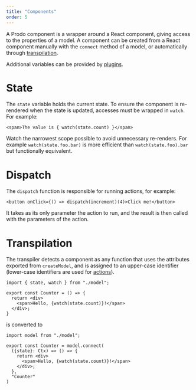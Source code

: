 ```yaml
---
title: "Components"
order: 5
---
```


A Prodo component is a wrapper around a React component, giving access to the
properties of a model. A component can be created from a React component
manually with the `connect` method of a model, or automatically through
[transpilation](#transpilation).

Additional variables can be provided by [plugins](./plugins). 

# State

The `state` variable holds the current state. To ensure the component is
re-rendered when the state is updated, accesses must be wrapped in `watch`. For
example:

```tsx
<span>The value is { watch(state.count) }</span>
```

Watch the narrowest scope possible to avoid unnecessary re-renders. For example
`watch(state.foo.bar)` is more efficient than `watch(state.foo).bar` but
functionally equivalent.

# Dispatch

The `dispatch` function is responsible for running actions, for example:

```tsx
<button onClick={() => dispatch(increment)(4)>Click me!</button>
```

It takes as its only parameter the action to run, and the result is then called
with the parameters of the action.

# Transpilation

The transpiler detects a component as any function that uses the attributes
exported from `createModel`, and is assigned to an upper-case identifier
(lower-case identifiers are used for [actions](./actions)).

```tsx
import { state, watch } from "./model";

export const Counter = () => {
  return <div>
    <span>Hello, {watch(state.count)}!</span>
  </div>;
}
```

is converted to

```tsx
import model from "./model";

export const Counter = model.connect(
  ({state}: Ctx) => () => {
    return <div>
      <span>Hello, {watch(state.count)}!</span>
    </div>;
  },
  "Counter"
)
```
